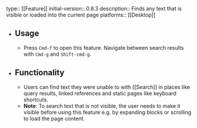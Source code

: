 type:: [[Feature]] 
initial-version:: 0.8.3
description:: Finds any text that is visible or loaded into the current page
platforms:: [[Desktop]]

- ## Usage
	- Press `Cmd-f` to open this feature. Navigate between search results with `Cmd-g` and `Shift-cmd-g`.
- ## Functionality
	- Users can find text they were unable to with [[Search]] in places like query results, linked references and static pages like keyboard shortcuts.
	- __Note__: To search text that is not visible, the user needs to make it visible before using this feature e.g. by expanding blocks or scrolling to load the page content.